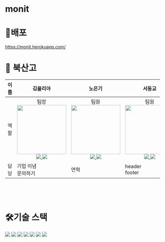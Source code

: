 # monit

# 🔗배포
https://monit.herokuapp.com/


# 🏀 북산고

| 이름 | <div align="center">김율리아</div>   | <div align="center">노은기</div>  | <div align="center">서동교</div>  | <div align="center">이수아</div>  | <div align="center">이태희</div>  | <div align="center">최나은</div>  |
| ---- | ---------- | ------ | ------ | ------ | ------ | ------ |
| 역할 | <div align="center">팀장  <img src="https://github.com/yuuulya.png" width="160">  <a href="https://github.com/yuuulya"><img src="https://img.shields.io/badge/GitHub-181717?style=plastic&logo=GitHub&logoColor=white"/> </a>  <a href="https://bluepinetree.tistory.com"><img src="https://img.shields.io/badge/Tistory-fff?style=plastic&logo=Tistory&logoColor=black"/></a></div> | <div align="center">팀원  <img src="https://github.com/Nohkii.png" width="160">  <a href="https://github.com/Nohkii"><img src="https://img.shields.io/badge/GitHub-181717?style=plastic&logo=GitHub&logoColor=white"/> </a>  <a href="https://ek0129.tistory.com/"><img src="https://img.shields.io/badge/Tistory-fff?style=plastic&logo=Tistory&logoColor=black"/></a></div>  | <div align="center">팀원  <img src="https://github.com/re3ess.png" width="160">  <a href="https://github.com/re3ess"><img src="https://img.shields.io/badge/GitHub-181717?style=plastic&logo=GitHub&logoColor=white"/> </a>  <a href="https://yangpa2.tistory.com/"><img src="https://img.shields.io/badge/Tistory-fff?style=plastic&logo=Tistory&logoColor=black"/></a></div>  |  <div align="center">팀원  <img src="https://github.com/suconpa.png" width="160">  <a href="https://github.com/suconpa"><img src="https://img.shields.io/badge/GitHub-181717?style=plastic&logo=GitHub&logoColor=white"/> </a>  <a href="https://su-coding.tistory.com/"><img src="https://img.shields.io/badge/Tistory-fff?style=plastic&logo=Tistory&logoColor=black"/></a></div> | <div align="center">팀원  <img src="https://github.com/taeheehi.png" width="160">  <a href="https://github.com/taeheehi"><img src="https://img.shields.io/badge/GitHub-181717?style=plastic&logo=GitHub&logoColor=white"/> </a>  <a href="https://taehi-dev.tistory.com/"><img src="https://img.shields.io/badge/Tistory-fff?style=plastic&logo=Tistory&logoColor=black"/></a></div>   | <div align="center">팀원  <img src="https://github.com/ice-kirby.png" width="160">  <a href="https://github.com/ice-kirby"><img src="https://img.shields.io/badge/GitHub-181717?style=plastic&logo=GitHub&logoColor=white"/> </a>  <a href="https://velog.io/@gongwillson/"><img src="https://img.shields.io/badge/Tistory-fff?style=plastic&logo=Tistory&logoColor=black"/></a></div> |
 담당 | 기업 이념  <br> 문의하기 | 연혁 | header <br> footer | 메인 <br> | 사업 개요 <br> | 오시는길<br> 문의하기  | ---- | ---------- | ------ | ------ | ------ | ------ | ------ |


<br>
<br>
<br>

# 🛠️기술 스택

<img src="https://img.shields.io/badge/HTML5-E34F26?style=flat-square&logo=HTML5&logoColor=white"/> <img src="https://img.shields.io/badge/CSS3-1572B6?style=flat-square&logo=CSS3&logoColor=white"/> <img src="https://img.shields.io/badge/Sass-CC6699?style=flat-square&logo=Sass&logoColor=white"/> <img src="https://img.shields.io/badge/Javascript-F7DF1E?style=flat-square&logo=Javascript&logoColor=white"/> <img src="https://img.shields.io/badge/React-61DAFB?style=flat-square&logo=React&logoColor=white"/>
<img src="https://img.shields.io/badge/Visual Studio Code-007ACC?style=flat-square&logo=Visual Studio Code&logoColor=white"/>
<img src="https://img.shields.io/badge/Notion-000000?style=flat-square&logo=Notion&logoColor=white"/>
